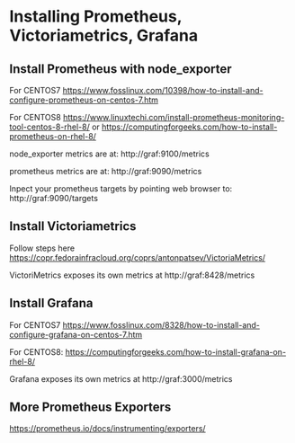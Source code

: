 # Installing Prometheus, Victoriametrics, Grafana

## Install Prometheus with node_exporter

For CENTOS7
https://www.fosslinux.com/10398/how-to-install-and-configure-prometheus-on-centos-7.htm

For CENTOS8
https://www.linuxtechi.com/install-prometheus-monitoring-tool-centos-8-rhel-8/
or
https://computingforgeeks.com/how-to-install-prometheus-on-rhel-8/

node_exporter metrics are at: http://graf:9100/metrics

prometheus metrics are at: http://graf:9090/metrics

Inpect your prometheus targets by pointing web browser to:
http://graf:9090/targets


## Install Victoriametrics

Follow steps here
https://copr.fedorainfracloud.org/coprs/antonpatsev/VictoriaMetrics/

VictoriMetrics exposes its own metrics at 
http://graf:8428/metrics

## Install Grafana

For CENTOS7 https://www.fosslinux.com/8328/how-to-install-and-configure-grafana-on-centos-7.htm

For CENTOS8: https://computingforgeeks.com/how-to-install-grafana-on-rhel-8/

Grafana exposes its own metrics at
http://graf:3000/metrics

## More Prometheus Exporters

https://prometheus.io/docs/instrumenting/exporters/
